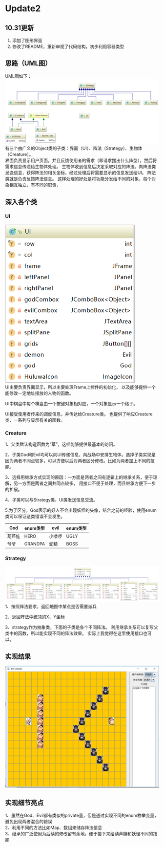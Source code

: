 # Update2 
## 10.31更新 
1. 添加了图形界面 
2. 修改了README，重新审视了代码结构，初步利用容器类型 

## 思路（UML图） 
UML图如下： 
![对象图](uml.png)  
有三个由广义的Object类的子类：界面（UI）、阵法（Strategy）、生物体（Creature）。  
界面负责显示用户页面，并且反馈使用者的需求（即请求摆出什么阵型），然后将需求信息传递给生物体处理。 
生物体收到信息后决定采取对应的阵法。向阵法类发送信息，获得阵法的相关坐标，经过处理后将需要显示的信息发送给UI。 
阵法类就是负责反馈阵法信息。 
这样处理的好处是将功能分发给不同的对象，每个对象相互独立，有不同的职责，
## 深入各个类
### UI 
![对象图](ui.png)  
UI主要负责界面显示，所以主要处理Frame上控件的初始化，
以及能够提供一个能修改一定地址摆放的人物的函数。  

UI中棋盘中每个棋盘由一个按键对象相对应，一个对象显示一个格子。  

UI接受使用者传来的调度信息，并传达给Creature类。
也提供了响应Creature类，一系列与显示有关的函数。 
 
### Creature 
1、父类默认构造函数为“草”，这样能够提供最基本的访问。   

2、子类God和Evil均可以向UI传递信息，向战场中安排生物体。选择子类实现是因为两者不同点较多，可以方便以后对两者区分修改。比如为两者加上不同的技能。   

3、选择用继承方式实现的原因：一方面是两者之间有逻辑上的继承关系，便于理解，另一方面是两者之间共同点较多，
用接口不便于处理，而且继承方便下一步的扩展。  

4、子类可以与Strategy类、UI类发送信息交流。  

5.为了区分，God表示的好人不会出现妖怪的头像，结合之前的经验，使用enum类可以保证这类错误不会发生。   

| God | enum类型 |  evil | enum类型 |
| ------ | ------ | ------ | ------ |
| 葫芦娃 | HERO | 小喽啰 | UGLY |
| 爷爷 | GRANDPA | 蛇精 | BOSS|
### Strategy  
![对象图](Strategy.png) 
1、按照阵法要求，返回地图中某点是否需要派兵  

2、返回阵法中统领的X、Y坐标  

3、strategy作为抽象类，下面的子类是各个不同阵法。
利用继承关系可以复写父类中的函数，所以能实现不同的阵法效果。
实际上我觉得在这里使用接口也可以。   

## 实现结果 
![实例图](result.png) 

## 实现细节亮点
1、虽然在God、Evil都有类似的private量，但是通过实现不同的enum枚举变量，避免出现两者混合的错误  
2、利用不同的方法比如Map、数组来储存阵法信息  
3、继承的广泛使用为后续的修改留有余地，便于接下来给葫芦娃和妖怪不同的技能  

  
